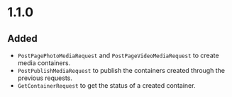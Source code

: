 # 1.1.0

## Added

-   `PostPagePhotoMediaRequest` and `PostPageVideoMediaRequest` to create media containers.
-   `PostPublishMediaRequest` to publish the containers created through the previous requests.
-   `GetContainerRequest` to get the status of a created container.
